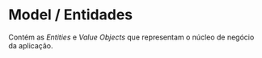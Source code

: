 # Model / Entidades

Contém as *Entities* e *Value Objects* que representam o núcleo de negócio da aplicação.
